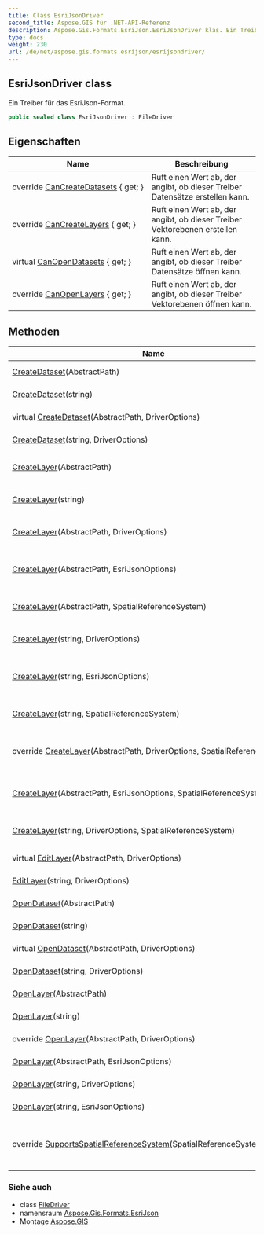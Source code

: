 ```yaml
---
title: Class EsriJsonDriver
second_title: Aspose.GIS für .NET-API-Referenz
description: Aspose.Gis.Formats.EsriJson.EsriJsonDriver klas. Ein Treiber für das EsriJsonFormat.
type: docs
weight: 230
url: /de/net/aspose.gis.formats.esrijson/esrijsondriver/
---
```

## EsriJsonDriver class

Ein Treiber für das EsriJson-Format.

```csharp
public sealed class EsriJsonDriver : FileDriver
```

## Eigenschaften

| Name | Beschreibung |
| --- | --- |
| override [CanCreateDatasets](../../aspose.gis.formats.esrijson/esrijsondriver/cancreatedatasets/) { get; } | Ruft einen Wert ab, der angibt, ob dieser Treiber Datensätze erstellen kann. |
| override [CanCreateLayers](../../aspose.gis.formats.esrijson/esrijsondriver/cancreatelayers/) { get; } | Ruft einen Wert ab, der angibt, ob dieser Treiber Vektorebenen erstellen kann. |
| virtual [CanOpenDatasets](../../aspose.gis/filedriver/canopendatasets/) { get; } | Ruft einen Wert ab, der angibt, ob dieser Treiber Datensätze öffnen kann. |
| override [CanOpenLayers](../../aspose.gis.formats.esrijson/esrijsondriver/canopenlayers/) { get; } | Ruft einen Wert ab, der angibt, ob dieser Treiber Vektorebenen öffnen kann. |

## Methoden

| Name | Beschreibung |
| --- | --- |
| [CreateDataset](../../aspose.gis/filedriver/createdataset/)(AbstractPath) | Erstellt einen Datensatz. |
| [CreateDataset](../../aspose.gis/filedriver/createdataset/)(string) | Erstellt einen Datensatz. |
| virtual [CreateDataset](../../aspose.gis/filedriver/createdataset/)(AbstractPath, DriverOptions) | Erstellt einen Datensatz. |
| [CreateDataset](../../aspose.gis/filedriver/createdataset/)(string, DriverOptions) | Erstellt einen Datensatz. |
| [CreateLayer](../../aspose.gis/filedriver/createlayer/)(AbstractPath) | Erstellt die Ebene und öffnet sie zum Anhängen. |
| [CreateLayer](../../aspose.gis/filedriver/createlayer/)(string) | Erstellt die Ebene und öffnet sie zum Anhängen. |
| [CreateLayer](../../aspose.gis/filedriver/createlayer/)(AbstractPath, DriverOptions) | Erstellt die Ebene und öffnet sie zum Anhängen. |
| [CreateLayer](../../aspose.gis.formats.esrijson/esrijsondriver/createlayer/#createlayer_3)(AbstractPath, EsriJsonOptions) | Erstellt einen Layer und öffnet ihn zum Hinzufügen neuer Features. |
| [CreateLayer](../../aspose.gis/filedriver/createlayer/)(AbstractPath, SpatialReferenceSystem) | Erstellt die Ebene und öffnet sie zum Anhängen. |
| [CreateLayer](../../aspose.gis/filedriver/createlayer/)(string, DriverOptions) | Erstellt die Ebene und öffnet sie zum Anhängen. |
| [CreateLayer](../../aspose.gis.formats.esrijson/esrijsondriver/createlayer/#createlayer_9)(string, EsriJsonOptions) | Erstellt einen Layer und öffnet ihn zum Hinzufügen neuer Features. |
| [CreateLayer](../../aspose.gis/filedriver/createlayer/)(string, SpatialReferenceSystem) | Erstellt die Ebene und öffnet sie zum Anhängen. |
| override [CreateLayer](../../aspose.gis.formats.esrijson/esrijsondriver/createlayer/#createlayer_2)(AbstractPath, DriverOptions, SpatialReferenceSystem) | Erstellt einen Layer und öffnet ihn zum Hinzufügen neuer Features. |
| [CreateLayer](../../aspose.gis.formats.esrijson/esrijsondriver/createlayer/#createlayer_4)(AbstractPath, EsriJsonOptions, SpatialReferenceSystem) | Erstellt einen Layer und öffnet ihn zum Hinzufügen neuer Features. |
| [CreateLayer](../../aspose.gis/filedriver/createlayer/)(string, DriverOptions, SpatialReferenceSystem) | Erstellt die Ebene und öffnet sie zum Anhängen. |
| virtual [EditLayer](../../aspose.gis/filedriver/editlayer/)(AbstractPath, DriverOptions) | Öffnet eine Ebene zur Bearbeitung. |
| [EditLayer](../../aspose.gis/filedriver/editlayer/)(string, DriverOptions) | Öffnet eine Ebene zur Bearbeitung. |
| [OpenDataset](../../aspose.gis/filedriver/opendataset/)(AbstractPath) | Öffnet den Datensatz. |
| [OpenDataset](../../aspose.gis/filedriver/opendataset/)(string) | Öffnet den Datensatz. |
| virtual [OpenDataset](../../aspose.gis/filedriver/opendataset/)(AbstractPath, DriverOptions) | Öffnet den Datensatz. |
| [OpenDataset](../../aspose.gis/filedriver/opendataset/)(string, DriverOptions) | Öffnet den Datensatz. |
| [OpenLayer](../../aspose.gis/filedriver/openlayer/)(AbstractPath) | Öffnet die Ebene zum Lesen. |
| [OpenLayer](../../aspose.gis/filedriver/openlayer/)(string) | Öffnet die Ebene zum Lesen. |
| override [OpenLayer](../../aspose.gis.formats.esrijson/esrijsondriver/openlayer/#openlayer_1)(AbstractPath, DriverOptions) | Öffnet eine Ebene zum Lesen. |
| [OpenLayer](../../aspose.gis.formats.esrijson/esrijsondriver/openlayer/#openlayer_2)(AbstractPath, EsriJsonOptions) | Öffnet eine Ebene zum Lesen. |
| [OpenLayer](../../aspose.gis/filedriver/openlayer/)(string, DriverOptions) | Öffnet die Ebene zum Lesen. |
| [OpenLayer](../../aspose.gis.formats.esrijson/esrijsondriver/openlayer/#openlayer_5)(string, EsriJsonOptions) | Öffnet eine Ebene zum Lesen. |
| override [SupportsSpatialReferenceSystem](../../aspose.gis.formats.esrijson/esrijsondriver/supportsspatialreferencesystem/)(SpatialReferenceSystem) | Bestimmt, ob das angegebene Raumbezugssystem vom Treiber unterstützt wird. |

### Siehe auch

* class [FileDriver](../../aspose.gis/filedriver/)
* namensraum [Aspose.Gis.Formats.EsriJson](../../aspose.gis.formats.esrijson/)
* Montage [Aspose.GIS](../../)


